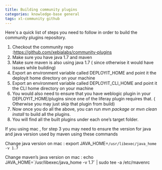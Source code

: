 ```yaml
---
title: Building community plugins
categories: knowledge-base general
tags: xl-community github
---
```


Here's a quick list of steps you need to follow in order to build the community plugins repository.

1. Checkout the community repo :<a href="https://github.com/xebialabs/community-plugins">https://github.com/xebialabs/community-plugins</a>
1. Make sure you have java 1.7 and maven&nbsp;
1. Make sure maven is also using java 1.7 ( since otherwise it would have issues while building)&nbsp;
1. Export an environment variable called DEPLOYIT_HOME and point it the deployit home directory on your machine
1. Export an environment variable called DEPLOYIT_CLI_HOME and point it the CLI home directory on your machine
1. You would also need to ensure that you have weblogic plugin in your DEPLOYIT_HOME/plugins since one of the liferay plugin requires that. ( Otherwise you may just skip that plugin from build)
1. Now once you do all the above, you can run&nbsp;<em>mvn package&nbsp;</em>or&nbsp;<em>mvn clean install&nbsp;</em>to build all the plugins.&nbsp;
1. You will find all the built plugins under each one’s target folder.

If you using mac , for step 3 you may need to ensure the version for java and java version used by maven using these commands

Change java version on mac : export JAVA_HOME=`/usr/libexec/java_home -v 1.7`

Change maven’s java version on mac : echo JAVA_HOME=\`/usr/libexec/java_home -v 1.7\` | sudo tee -a /etc/mavenrc
